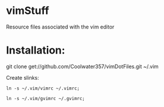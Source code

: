vimStuff
========

Resource files associated with the vim editor

Installation:
========

  git clone get://github.com/Coolwater357/vimDotFiles.git ~/.vim

  Create slinks:

    ln -s ~/.vim/vimrc ~/.vimrc;

    ln -s ~/.vim/gvimrc ~/.gvimrc;

